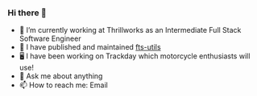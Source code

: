 ### Hi there 👋

- 🔭 I’m currently working at Thrillworks as an Intermediate Full Stack Software Engineer
- 🌱 I have published and maintained [fts-utils](https://www.npmjs.com/package/fts-utils)
- 🖥 I have been working on Trackday which motorcycle enthusiasts will use!
- 💬 Ask me about anything
- 📫 How to reach me: Email 
